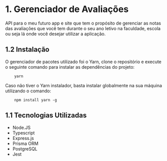 # 1. Gerenciador de Avaliações

API para o meu futuro app e site que tem o propósito de gerenciar as notas das avaliações que você tem durante o seu ano letivo na faculdade, escola ou seja lá onde você desejar utilizar a aplicação.

## 1.2 Instalação

O gerenciador de pacotes utilizado foi o Yarn, clone o repositório e execute o seguinte comando para instalar as dependências do projeto:

```
    yarn
```

Caso não tiver o Yarn instalador, basta instalar globalmente na sua máquina utilizando o comando:

```
    npm install yarn -g
```

## 1.1 Tecnologias Utilizadas
- Node.JS
- Typescript
- Express.js
- Prisma ORM
- PostgreSQL
- Jest